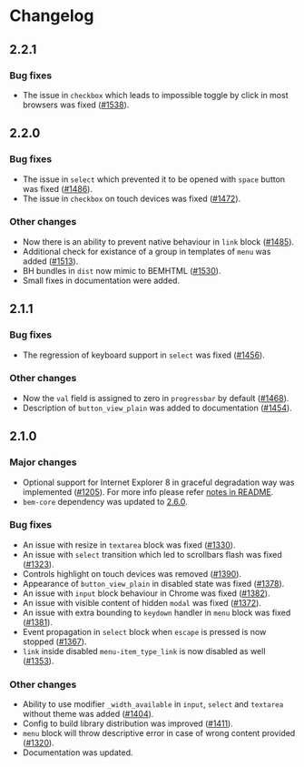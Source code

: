 # Changelog

## 2.2.1

### Bug fixes
* The issue in `checkbox` which leads to impossible toggle by click in most browsers was fixed ([#1538](https://github.com/bem/bem-components/issues/1538)).

## 2.2.0

### Bug fixes
* The issue in `select` which prevented it to be opened with `space` button was fixed ([#1486](https://github.com/bem/bem-components/issues/1486)).
* The issue in `checkbox` on touch devices was fixed ([#1472](https://github.com/bem/bem-components/issues/1472)).

### Other changes
* Now there is an ability to prevent native behaviour in `link` block ([#1485](https://github.com/bem/bem-components/issues/1485)).
* Additional check for existance of a group in templates of `menu` was added ([#1513](https://github.com/bem/bem-components/issues/1513)).
* BH bundles in `dist` now mimic to BEMHTML ([#1530](https://github.com/bem/bem-components/issues/1530)).
* Small fixes in documentation were added.

## 2.1.1

### Bug fixes
* The regression of keyboard support in `select` was fixed ([#1456](https://github.com/bem/bem-components/issues/1456)).

### Other changes
* Now the `val` field is assigned to zero in `progressbar` by default ([#1468](https://github.com/bem/bem-components/issues/1468)).
* Description of `button_view_plain` was added to documentation ([#1454](https://github.com/bem/bem-components/issues/1454)).

## 2.1.0

### Major changes

* Optional support for Internet Explorer 8 in graceful degradation way was implemented ([#1205](https://github.com/bem/bem-components/issues/1205)). For more info please refer [notes in README](/README.md#support-ie8).
* `bem-core` dependency was updated to [2.6.0](https://github.com/bem/bem-core/blob/v2/CHANGELOG.md#260).


### Bug fixes

* An issue with resize in `textarea` block was fixed ([#1330](https://github.com/bem/bem-components/issues/1330)).
* An issue with `select` transition which led to scrollbars flash was fixed ([#1323](https://github.com/bem/bem-components/issues/1323)).
* Controls highlight on touch devices was removed ([#1390](https://github.com/bem/bem-components/issues/1390)).
* Appearance of `button_view_plain` in disabled state was fixed ([#1378](https://github.com/bem/bem-components/issues/1378)).
* An issue with `input` block behaviour in Chrome was fixed ([#1382](https://github.com/bem/bem-components/issues/1382)).
* An issue with visible content of hidden `modal` was fixed ([#1372](https://github.com/bem/bem-components/issues/1372)).
* An issue with extra bounding to `keydown` handler in `menu` block was fixed ([#1381](https://github.com/bem/bem-components/issues/1381)).
* Event propagation in `select` block when `escape` is pressed is now stopped ([#1367](https://github.com/bem/bem-components/issues/1367)).
* `link` inside disabled `menu-item_type_link` is now disabled as well ([#1353](https://github.com/bem/bem-components/issues/1367)).

### Other changes

* Ability to use modifier `_width_available` in `input`, `select` and `textarea` without theme was added ([#1404](https://github.com/bem/bem-components/issues/1404)).
* Config to build library distribution was improved ([#1411](https://github.com/bem/bem-components/issues/1411)).
* `menu` block will throw descriptive error in case of wrong content provided ([#1320](https://github.com/bem/bem-components/issues/1320)).
* Documentation was updated.
